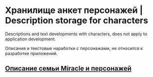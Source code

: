 # Хранилище анкет персонажей | Description storage for characters
Descriptions and text developments with characters, does not apply to application development.

Описания и текстовые наработки с персонажами, не относится к разработке приложений.


## [Описание семьи Miracle и персонажей](./Miracle%20Family/../Miracle%20Family/Описание%20семьи%20и%20персонажей.md)
